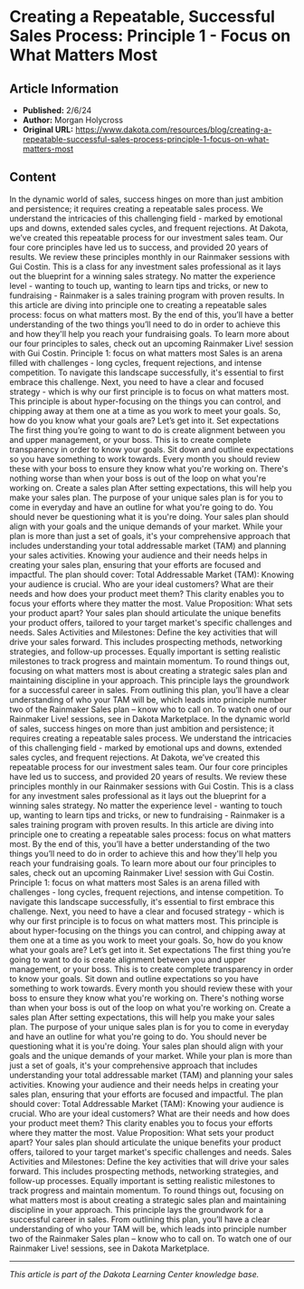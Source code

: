 # Creating a Repeatable, Successful Sales Process: Principle 1 - Focus on What Matters Most

## Article Information
- **Published:** 2/6/24
- **Author:** Morgan Holycross
- **Original URL:** https://www.dakota.com/resources/blog/creating-a-repeatable-successful-sales-process-principle-1-focus-on-what-matters-most

## Content

In the dynamic world of sales, success hinges on more than just ambition and persistence; it requires creating a repeatable sales process. We understand the intricacies of this challenging field - marked by emotional ups and downs, extended sales cycles, and frequent rejections. At Dakota, we’ve created this repeatable process for our investment sales team. Our four core principles have led us to success, and provided 20 years of results. We review these principles monthly in our Rainmaker sessions with Gui Costin. This is a class for any investment sales professional as it lays out the blueprint for a winning sales strategy. No matter the experience level - wanting to touch up, wanting to learn tips and tricks, or new to fundraising - Rainmaker is a sales training program with proven results. In this article are diving into principle one to creating a repeatable sales process: focus on what matters most. By the end of this, you’ll have a better understanding of the two things you’ll need to do in order to achieve this and how they'll help you reach your fundraising goals. To learn more about our four principles to sales, check out an upcoming Rainmaker Live! session with Gui Costin. Principle 1: focus on what matters most Sales is an arena filled with challenges - long cycles, frequent rejections, and intense competition. To navigate this landscape successfully, it's essential to first embrace this challenge. Next, you need to have a clear and focused strategy - which is why our first principle is to focus on what matters most. This principle is about hyper-focusing on the things you can control, and chipping away at them one at a time as you work to meet your goals. So, how do you know what your goals are? Let’s get into it. Set expectations The first thing you’re going to want to do is create alignment between you and upper management, or your boss. This is to create complete transparency in order to know your goals. Sit down and outline expectations so you have something to work towards. Every month you should review these with your boss to ensure they know what you're working on. There's nothing worse than when your boss is out of the loop on what you're working on. Create a sales plan After setting expectations, this will help you make your sales plan. The purpose of your unique sales plan is for you to come in everyday and have an outline for what you're going to do. You should never be questioning what it is you're doing. Your sales plan should align with your goals and the unique demands of your market. While your plan is more than just a set of goals, it's your comprehensive approach that includes understanding your total addressable market (TAM) and planning your sales activities. Knowing your audience and their needs helps in creating your sales plan, ensuring that your efforts are focused and impactful. The plan should cover: Total Addressable Market (TAM): Knowing your audience is crucial. Who are your ideal customers? What are their needs and how does your product meet them? This clarity enables you to focus your efforts where they matter the most. Value Proposition: What sets your product apart? Your sales plan should articulate the unique benefits your product offers, tailored to your target market's specific challenges and needs. Sales Activities and Milestones: Define the key activities that will drive your sales forward. This includes prospecting methods, networking strategies, and follow-up processes. Equally important is setting realistic milestones to track progress and maintain momentum. To round things out, focusing on what matters most is about creating a strategic sales plan and maintaining discipline in your approach. This principle lays the groundwork for a successful career in sales. From outlining this plan, you’ll have a clear understanding of who your TAM will be, which leads into principle number two of the Rainmaker Sales plan – know who to call on. To watch one of our Rainmaker Live! sessions, see in Dakota Marketplace. In the dynamic world of sales, success hinges on more than just ambition and persistence; it requires creating a repeatable sales process. We understand the intricacies of this challenging field - marked by emotional ups and downs, extended sales cycles, and frequent rejections. At Dakota, we’ve created this repeatable process for our investment sales team. Our four core principles have led us to success, and provided 20 years of results. We review these principles monthly in our Rainmaker sessions with Gui Costin. This is a class for any investment sales professional as it lays out the blueprint for a winning sales strategy. No matter the experience level - wanting to touch up, wanting to learn tips and tricks, or new to fundraising - Rainmaker is a sales training program with proven results. In this article are diving into principle one to creating a repeatable sales process: focus on what matters most. By the end of this, you’ll have a better understanding of the two things you’ll need to do in order to achieve this and how they'll help you reach your fundraising goals. To learn more about our four principles to sales, check out an upcoming Rainmaker Live! session with Gui Costin. Principle 1: focus on what matters most Sales is an arena filled with challenges - long cycles, frequent rejections, and intense competition. To navigate this landscape successfully, it's essential to first embrace this challenge. Next, you need to have a clear and focused strategy - which is why our first principle is to focus on what matters most. This principle is about hyper-focusing on the things you can control, and chipping away at them one at a time as you work to meet your goals. So, how do you know what your goals are? Let’s get into it. Set expectations The first thing you’re going to want to do is create alignment between you and upper management, or your boss. This is to create complete transparency in order to know your goals. Sit down and outline expectations so you have something to work towards. Every month you should review these with your boss to ensure they know what you're working on. There's nothing worse than when your boss is out of the loop on what you're working on. Create a sales plan After setting expectations, this will help you make your sales plan. The purpose of your unique sales plan is for you to come in everyday and have an outline for what you're going to do. You should never be questioning what it is you're doing. Your sales plan should align with your goals and the unique demands of your market. While your plan is more than just a set of goals, it's your comprehensive approach that includes understanding your total addressable market (TAM) and planning your sales activities. Knowing your audience and their needs helps in creating your sales plan, ensuring that your efforts are focused and impactful. The plan should cover: Total Addressable Market (TAM): Knowing your audience is crucial. Who are your ideal customers? What are their needs and how does your product meet them? This clarity enables you to focus your efforts where they matter the most. Value Proposition: What sets your product apart? Your sales plan should articulate the unique benefits your product offers, tailored to your target market's specific challenges and needs. Sales Activities and Milestones: Define the key activities that will drive your sales forward. This includes prospecting methods, networking strategies, and follow-up processes. Equally important is setting realistic milestones to track progress and maintain momentum. To round things out, focusing on what matters most is about creating a strategic sales plan and maintaining discipline in your approach. This principle lays the groundwork for a successful career in sales. From outlining this plan, you’ll have a clear understanding of who your TAM will be, which leads into principle number two of the Rainmaker Sales plan – know who to call on. To watch one of our Rainmaker Live! sessions, see in Dakota Marketplace.

---

*This article is part of the Dakota Learning Center knowledge base.*
